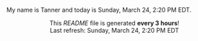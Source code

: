 My name is Tanner and today is Sunday, March 24, 2:20 PM EDT.

<p align="center">This <i>README</i> file is generated <b>every 3 hours</b>!</br>Last refresh: Sunday, March 24, 2:20 PM EDT<br /></p>
